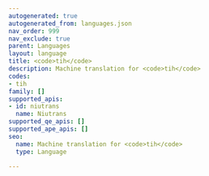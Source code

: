```yaml
---
autogenerated: true
autogenerated_from: languages.json
nav_order: 999
nav_exclude: true
parent: Languages
layout: language
title: <code>tih</code>
description: Machine translation for <code>tih</code>
codes:
- tih
family: []
supported_apis:
- id: niutrans
  name: Niutrans
supported_qe_apis: []
supported_ape_apis: []
seo:
  name: Machine translation for <code>tih</code>
  type: Language

---
```


